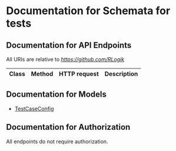 # Documentation for Schemata for tests

<a name="documentation-for-api-endpoints"></a>
## Documentation for API Endpoints

All URIs are relative to *https://github.com/RLogik*

Class | Method | HTTP request | Description
------------ | ------------- | ------------- | -------------


<a name="documentation-for-models"></a>
## Documentation for Models

 - [TestCaseConfig](.//Models/TestCaseConfig.md)


<a name="documentation-for-authorization"></a>
## Documentation for Authorization

All endpoints do not require authorization.
